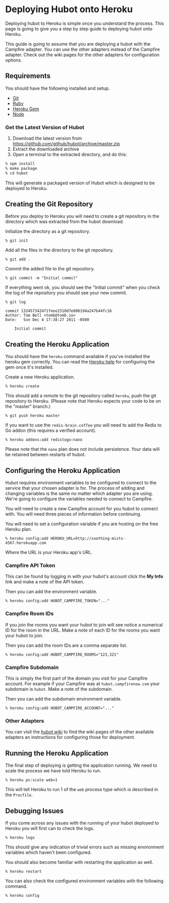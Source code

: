 # Deploying Hubot onto Heroku

Deploying hubot to Heroku is simple once you understand the process. This page is
going to give you a step by step guide to deploying hubot onto Heroku.

This guide is going to assume that you are deploying a hubot with the Campfire
adapter. You can use the other adapters instead of the Campfire adapter. Check
out the wiki pages for the other adapters for configuration options.

## Requirements

You should have the following installed and setup.

* [Git](http://git-scm.com/download)
* [Ruby](http://www.ruby-lang.org/en/)
* [Heroku Gem](http://devcenter.heroku.com/articles/heroku-command)
* [Node](http://nodejs.org/download/)

### Get the Latest Version of Hubot

1. Download the latest version from https://github.com/github/hubot/archive/master.zip
2. Extract the downloaded archive
3. Open a terminal to the extracted directory, and do this:

```sh
% npm install
% make package
% cd hubot
```

This will generate a
packaged version of Hubot which is designed to be deployed to Heroku.

## Creating the Git Repository

Before you deploy to Heroku you will need to create a git repository in the
directory which was extracted from the hubot download.

Initialize the directory as a git repository.

    % git init

Add all the files in the directory to the git repository.

    % git add .

Commit the added file to the git repository.

    % git commit -m "Initial commit"

If everything went ok, you should see the "Initial commit" when you check the
log of the repository you should see your new commit.

    % git log

    commit 1324573424f1feee2310d7e808194a247b44fc16
    Author: Tom Bell <tomb@tomb.io>
    Date:   Sun Dec 4 17:38:27 2011 -0500

        Initial commit

## Creating the Heroku Application

You should have the `heroku` command available if you've installed the heroku
gem correctly. You can read the
[Heroku help](http://devcenter.heroku.com/articles/heroku-command) for
configuring the gem once it's installed.

Create a new Heroku application.

    % heroku create

This should add a remote to the git repository called `heroku`, push the
git repository to Heroku. (Please note that Heroku expects your code to be
on the "master" branch.)

    % git push heroku master

If you want to use the `redis-brain.coffee` you will need to add the Redis to
Go addon (this requires a verified account).

    % heroku addons:add redistogo:nano

Please note that the `nano` plan does not include persistence. Your data will
be retained between restarts of hubot.

## Configuring the Heroku Application

Hubot requires environment variables to be configured to connect to the service
that your chosen adapter is for. The process of adding and changing variables
is the same no matter which adapter you are using. We're going to configure the
variables needed to connect to Campfire.

You will need to create a new Campfire account for you hubot to connect with.
You will need three pieces of information before continuing.

You will need to set a configuration variable if you are hosting on the free
Heroku plan.

    % heroku config:add HEROKU_URL=http://soothing-mists-4567.herokuapp.com

Where the URL is your Heroku app's URL.

### Campfire API Token

This can be found by logging in with your hubot's account click the **My Info**
link and make a note of the API token.

Then you can add the environment variable.

    % heroku config:add HUBOT_CAMPFIRE_TOKEN="..."

### Campfire Room IDs

If you join the rooms you want your hubot to join will see notice a numerical
ID for the room in the URL. Make a note of each ID for the rooms you want your
hubot to join.

Then you can add the room IDs are a comma separate list.

    % heroku config:add HUBOT_CAMPFIRE_ROOMS="123,321"

### Campfire Subdomain

This is simply the first part of the domain you visit for your Campfire
account. For example if your Campfire was at `hubot.campfirenow.com` your
subdomain is `hubot`. Make a note of the subdomain.

Then you can add the subdomain environment variable.

    % heroku config:add HUBOT_CAMPFIRE_ACCOUNT="..."

### Other Adapters

You can visit the [hubot wiki](https://github.com/github/hubot/wiki) to find
the wiki pages of the other available adapters an instructions for configuring
those for deployment.

## Running the Heroku Application

The final step of deploying is getting the application running. We need to
scale the process we have told Heroku to run.

    % heroku ps:scale web=1

This will tell Heroku to run 1 of the `web` process type which is described in
the `Procfile`.

## Debugging Issues

If you come across any issues with the running of your hubot deployed to Heroku
you will first can to check the logs.

    % heroku logs

This should give any indication of trivial errors such as missing environment
variables which haven't been configured.

You should also become familiar with restarting the application as well.

    % heroku restart

You can also check the configured environment variables with the following
command.

    % heroku config
